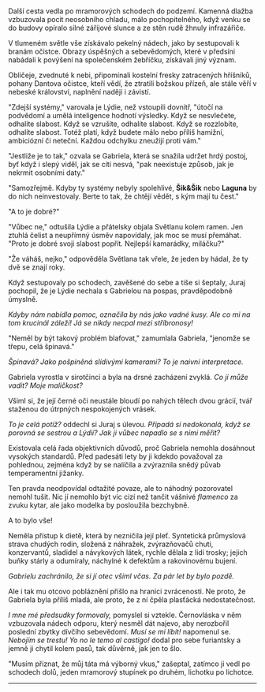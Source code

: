 # 

Další cesta vedla po mramorových schodech do podzemí. Kamenná dlažba vzbuzovala pocit neosobního chladu, málo pochopitelného, když venku se do budovy opíralo silné zářijové slunce a ze stěn rudě žhnuly infrazářiče.

V tlumeném světle vše získávalo pekelný nádech, jako by sestupovali k branám očistce. Obrazy úspěšných a sebevědomých, které v předsíni nabádali k povýšení na společenském žebříčku, získávali jiný význam.

Obličeje, zvednuté k nebi, připomínali kostelní fresky zatracených hříšníků, pohany Dantova očistce, kteří vědí, že ztratili božskou přízeň, ale stále věří v nebeské království, naplnění nadějí i závistí.

"Zdejší systémy," varovala je Lýdie, než vstoupili dovnitř, "útočí na podvědomí a umělá inteligence hodnotí výsledky. Když se nesvlečete, odhalíte slabost. Když se vzrušíte, odhalíte slabost. Když se rozzlobíte, odhalíte slabost. Totéž platí, když budete málo nebo příliš hamižní, ambiciózní či neteční. Každou odchylku zneužijí proti vám."

"Jestliže je to tak," ozvala se Gabriela, která se snažila udržet hrdý postoj, byť když i slepý viděl, jak se cítí nesvá, "pak neexistuje způsob, jak je nekrmit osobními daty."

"Samozřejmě. Kdyby ty systémy nebyly spolehlivé, **Šik&Šik** nebo **Laguna** by do nich neinvestovaly. Berte to tak, že chtějí vědět, s kým mají tu čest."

"A to je dobré?"

"Vůbec ne," odtušila Lýdie a přátelsky objala Světlanu kolem ramen. Jen ztuhlá čelist a neupřímný úsměv napovídaly, jak moc se musí přemáhat. "Proto je dobré svoji slabost popřít. Nejlepší kamarádky, miláčku?"

"Že váháš, nejko," odpověděla Světlana tak vřele, že jeden by hádal, že ty dvě se znají roky.

Když sestupovaly po schodech, zavěšené do sebe a tiše si šeptaly, Juraj pochopil, že je Lýdie nechala s Gabrielou na pospas, pravděpodobně úmyslně.

*Kdyby nám nabídla pomoc, označila by nás jako vadné kusy. Ale co mi na tom krucinál záleží! Já se nikdy necpal mezi stříbronosy!*

"Neměl by být takový problém blafovat," zamumlala Gabriela, "jenomže se třepu, celá špinavá."

*Špinavá? Jako pošpiněná slídivými kamerami? To je naivní interpretace.*

Gabriela vyrostla v sirotčinci a byla na drsné zacházení zvyklá. *Co jí může vadit? Moje maličkost?*

Všiml si, že její černé oči neustále bloudí po nahých tělech dvou grácií, tvář staženou do útrpných nespokojených vrásek.

*To je celá potíž?* oddechl si Juraj s úlevou. *Připadá si nedokonalá, když se porovná se sestrou a Lýdií? Jak ji vůbec napadlo se s nimi měřit?*

Existovala celá řada objektivních důvodů, proč Gabriela nemohla dosáhnout vysokých standardů. Před padesáti lety by ji kdekdo považoval za pohlednou, zejména když by se nalíčila a zvýraznila snědý půvab temperamentní jižanky. 

Ten pravda neodpovídal odtažité povaze, ale to náhodný pozorovatel nemohl tušit. Nic jí nemohlo být víc cizí než tančit vášnivé *flamenco* za zvuku kytar, ale jako modelka by posloužila bezchybně.

A to bylo vše!

Neměla přístup k dietě, která by nezničila její pleť. Syntetická průmyslová strava chudých rodin, složená z náhražek, zvýrazňovačů chuti, konzervantů, sladidel a návykových látek, rychle dělala z lidí trosky; jejich buňky stárly a odumíraly, náchylné k defektům a rakovinovému bujení.

*Gabrielu zachránilo, že si jí otec všiml včas. Za pár let by bylo pozdě.*

Ale i tak mu otcovo pobláznění přišlo na hranici zvrácenosti. Ne proto, že Gabriela byla příliš mladá, ale proto, že z ní čpěla plasťácká nedostatečnost.

*I mne mé předsudky formovaly,* pomyslel si vztekle. Černovláska v něm vzbuzovala nádech odporu, který nesměl dát najevo, aby nerozbořil poslední zbytky dívčího sebevědomí. *Musí se mi líbit!* napomenul se. *Nebojím se trestu! Yo no le temo al castigo!* dodal pro sebe furiantsky a jemně ji chytil kolem pasů, tak důvěrně, jak jen to šlo.

"Musím přiznat, že můj táta má výborný vkus," zašeptal, zatímco ji vedl po schodech dolů, jeden mramorový stupínek po druhém, lichotku po lichotce.

***